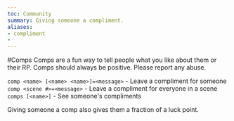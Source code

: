 ```yaml
---
toc: Community
summary: Giving someone a compliment.
aliases:
- compliment
-
---
```

#Comps
Comps are a fun way to tell people what you like about them or their RP. Comps should always be positive. Please report any abuse.

`comp <name> [<name> <name>]=<message>` - Leave a compliment for someone
`comp <scene #>=<message>` - Leave a compliment for everyone in a scene
`comps [<name>]` - See someone's compliments

Giving someone a comp also gives them a fraction of a luck point.
